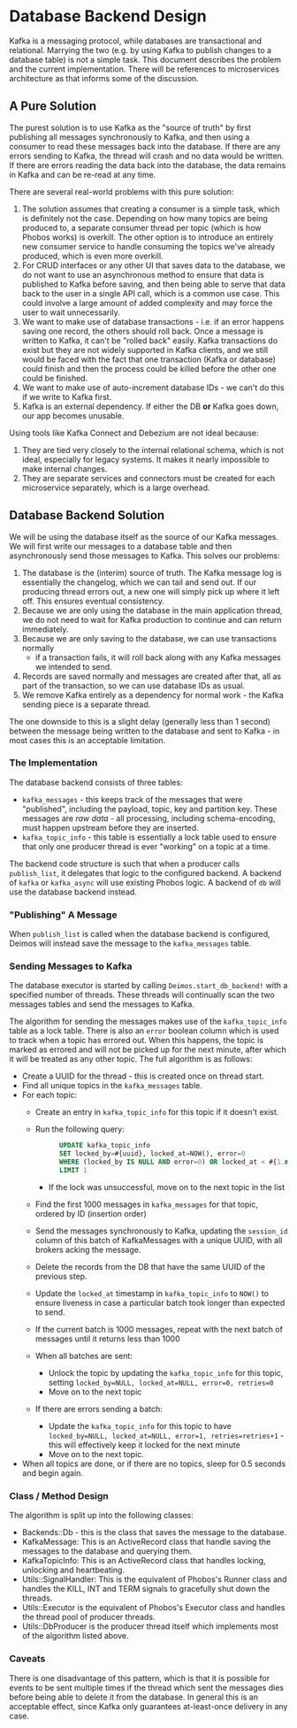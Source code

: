 # Database Backend Design

Kafka is a messaging protocol, while databases are transactional and relational. 
Marrying the two (e.g. by using Kafka to publish changes to a database table)
is not a simple task. This document describes the problem and the current
implementation. There will be references to microservices architecture as that
informs some of the discussion.

## A Pure Solution

The purest solution is to use Kafka as the "source of truth" by first publishing
all messages synchronously to Kafka, and then using a consumer to read these 
messages back into the database. If there are any errors sending to Kafka,
the thread will crash and no data would be written. If there are errors
reading the data back into the database, the data remains in Kafka and can
be re-read at any time.

There are several real-world problems with this pure solution:

1. The solution assumes that creating a consumer is a simple task, which is 
   definitely not the case. Depending on how many topics are being produced to,
   a separate consumer thread per topic (which is how Phobos works) is overkill.
   The other option is to introduce an entirely new consumer service to handle
   consuming the topics we've already produced, which is even more overkill.
2.  For CRUD interfaces or any other UI that saves data to the database, we do 
    not want to use an asynchronous method to ensure that data is published to 
    Kafka before saving, and then being able to serve that data back to the user
    in a single API call, which is a common use case. 
    This could involve a large amount of added complexity and may force the user 
    to wait unnecessarily.
3.  We want to make use of database transactions - i.e. if an error happens 
    saving one record, the others should roll back. Once a message is written to 
    Kafka, it can't be "rolled back" easily. Kafka transactions do exist but 
    they are not widely supported in Kafka clients, and we still would be 
    faced with the fact that one transaction (Kafka or database) could finish 
    and then the process could be killed before the other one could be finished.
4.  We want to make use of auto-increment database IDs - we can't do this if we 
    write to Kafka first.
5.  Kafka is an external dependency. If either the DB **or** Kafka goes down, 
    our app becomes unusable.

Using tools like Kafka Connect and Debezium are not ideal because:

1. They are tied very closely to the internal relational schema, which is not 
   ideal, especially for legacy systems. It makes it nearly impossible to make 
   internal changes.
2. They are separate services and connectors must be created for each 
   microservice separately, which is a large overhead.

## Database Backend Solution

We will be using the database itself as the source of our Kafka messages. 
We will first write our messages to a database table and then asynchronously 
send those messages to Kafka. This solves our problems:

1.  The database is the (interim) source of truth. The Kafka message log is 
    essentially the changelog, which we can tail and send out. If our producing 
    thread errors out, a new one will simply pick up where it left off. 
    This ensures eventual consistency.
2.  Because we are only using the database in the main application thread, we do 
    not need to wait for Kafka production to continue and can return immediately.
3.  Because we are only saving to the database, we can use transactions normally 
    - if a transaction fails, it will roll back along with any Kafka messages we 
    intended to send.
4.  Records are saved normally and messages are created after that, all as part 
    of the transaction, so we can use database IDs as usual.
5.  We remove Kafka entirely as a dependency for normal work - the Kafka sending 
    piece is a separate thread.
    
The one downside to this is a slight delay (generally less than 1 second) 
between the message being written to the database and sent to Kafka - in most 
cases this is an acceptable limitation.

### The Implementation

The database backend consists of three tables:

* `kafka_messages` - this keeps track of the messages that were "published",
  including the payload, topic, key and partition key. These messages
  are *raw data* - all processing, including schema-encoding, must happen
  upstream before they are inserted.
* `kafka_topic_info` - this table is essentially a lock table used to ensure
  that only one producer thread is ever "working" on a topic at a time.

The backend code structure is such that when a producer calls `publish_list`,
it delegates that logic to the configured backend. A backend of `kafka`
or `kafka_async` will use existing Phobos logic. A backend of `db` will use
the database backend instead.

### "Publishing" A Message

When `publish_list` is called when the database backend is configured, 
Deimos will instead save the message to the `kafka_messages` table.

### Sending Messages to Kafka

The database executor is started by calling `Deimos.start_db_backend!`
with a specified number of threads. These threads will continually scan the
two messages tables and send the messages to Kafka. 

The algorithm for sending the messages makes use of the `kafka_topic_info` table as a lock table. There is also an `error` boolean column which is used to track when a topic has errored out. When this happens, the topic is marked as errored and will not be picked up for the next minute, after which it will be treated as any other topic. The full algorithm is as follows:

* Create a UUID for the thread - this is created once on thread start.
* Find all unique topics in the `kafka_messages` table.
* For each topic:
  * Create an entry in `kafka_topic_info` for this topic if it doesn't exist.
  * Run the following query: 
  
      ```sql
            UPDATE kafka_topic_info 
            SET locked_by=#{uuid}, locked_at=NOW(), error=0
            WHERE (locked_by IS NULL AND error=0) OR locked_at < #{1.minute.ago} 
            LIMIT 1
      ```
     * If the lock was unsuccessful, move on to the next topic in the list
  * Find the first 1000 messages in `kafka_messages` for that topic, ordered by ID (insertion order)
  * Send the messages synchronously to Kafka, updating the `session_id` column of this batch of KafkaMessages with a unique UUID, with all brokers acking the message.
  * Delete the records from the DB that have the same UUID of the previous step.
  * Update the `locked_at` timestamp in `kafka_topic_info` to `NOW()` to ensure liveness in case a particular batch took longer than expected to send.
  * If the current batch is 1000 messages, repeat with the next batch of
    messages until it returns less than 1000
  * When all batches are sent:
      * Unlock the topic by updating the `kafka_topic_info` for this topic, setting `locked_by=NULL, locked_at=NULL, error=0, retries=0`
      * Move on to the next topic
   * If there are errors sending a batch:
     * Update the `kafka_topic_info` for this topic to have `locked_by=NULL, locked_at=NULL, error=1, retries=retries+1` - this will effectively keep it
       locked for the next minute
     * Move on to the next topic.
* When all topics are done, or if there are no topics, sleep for 0.5 seconds and begin again.

### Class / Method Design

The algorithm is split up into the following classes:

* Backends::Db - this is the class that saves the message to the database.
* KafkaMessage: This is an ActiveRecord class that handle saving the messages to the database and querying them.
* KafkaTopicInfo: This is an ActiveRecord class that handles locking, unlocking and heartbeating.
* Utils::SignalHandler: This is the equivalent of Phobos's Runner class and
  handles the KILL, INT and TERM signals to gracefully shut down the threads.
* Utils::Executor is the equivalent of Phobos's Executor class and handles
  the thread pool of producer threads.
* Utils::DbProducer is the producer thread itself which implements most of the
  algorithm listed above.

### Caveats

There is one disadvantage of this pattern, which is that it is possible for events to be sent multiple times if the thread which sent the messages dies before being able to delete it from the database. In general this is an acceptable effect, since Kafka only guarantees at-least-once delivery in any case.
